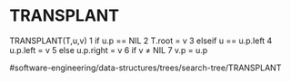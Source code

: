 # TRANSPLANT
TRANSPLANT(T,u,v)
1 if u.p == NIL 
2   T.root = v
3 elseif u == u.p.left 
4   u.p.left = v
5 else u.p.right = v
6 if v ≠ NIL 
7   v.p = u.p


#software-engineering/data-structures/trees/search-tree/TRANSPLANT
